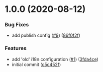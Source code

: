 # 1.0.0 (2020-08-12)


### Bug Fixes

* add publish config ([#9](https://github.com/dhis2/app-runtime-adapter-d2/issues/9)) ([86f0f2f](https://github.com/dhis2/app-runtime-adapter-d2/commit/86f0f2f120b26a0e6c3d3fcaf91bfb29d42ba6e0))


### Features

* add 'old' i18n configuration ([#1](https://github.com/dhis2/app-runtime-adapter-d2/issues/1)) ([3fda4ce](https://github.com/dhis2/app-runtime-adapter-d2/commit/3fda4ced8a700f1209c08fe55f680fbf78769f24))
* initial commit ([c5c452f](https://github.com/dhis2/app-runtime-adapter-d2/commit/c5c452f82919c4e20ce5fc1d522020d25d197c07))
